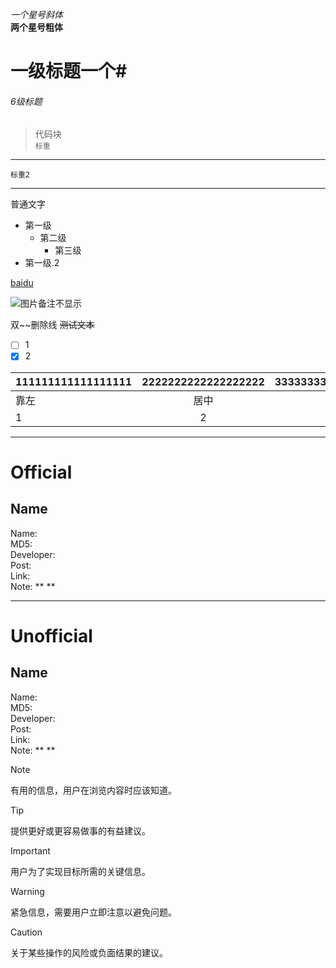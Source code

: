 *一个星号斜体*  
**两个星号粗体**  
# 一级标题一个#  
###### 6级标题
>代码块  
>`标重`
<hr>  

`标重2`

---------------
普通文字
                      
* 第一级
  * 第二级
    * 第三级
* 第一级.2

[baidu](https://baidu.com)

![图片备注不显示](https://www.baidu.com/img/flexible/logo/pc/result.png)

双~~删除线
~~测试文本~~

- [ ] 1
- [x] 2

|111111111111111111|2222222222222222222|3333333333333|
|:----|:----:|----:|
|靠左|居中|靠右|
|1|2|3|

---------------

# Official

## Name  
Name: ` `  
MD5: ` `  
Developer:   
Post:   
Link:   
Note: ** **  

----------------

# Unofficial  

## Name  
Name: ` `  
MD5: ` `  
Developer:   
Post:   
Link:   
Note: ** **  

> [!NOTE]
> 有用的信息，用户在浏览内容时应该知道。

> [!TIP]
> 提供更好或更容易做事的有益建议。

> [!IMPORTANT]
> 用户为了实现目标所需的关键信息。

> [!WARNING]
> 紧急信息，需要用户立即注意以避免问题。

> [!CAUTION]
> 关于某些操作的风险或负面结果的建议。
